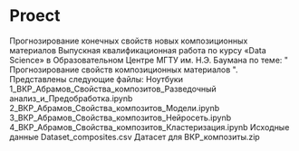 # Proect
Прогнозирование конечных свойств новых композиционных материалов
Выпускная квалификационная работа по курсу «Data Science»
в Образовательном Центре МГТУ им. Н.Э. Баумана по теме:
" Прогнозирование свойств композиционных материалов ".
Представлены следующие файлы:
Ноутбуки
1_ВКР_Абрамов_Свойства_композитов_Разведочный анализ_и_Предобработка.ipynb
2_ВКР_Абрамов_Свойства_композитов_Модели.ipynb
3_ВКР_Абрамов_Свойства_композитов_Нейросеть.ipynb
4_ВКР_Абрамов_Свойства_композитов_Кластеризация.ipynb
Исходные данные
Dataset_composites.csv
Датасет для ВКР_композиты.zip
